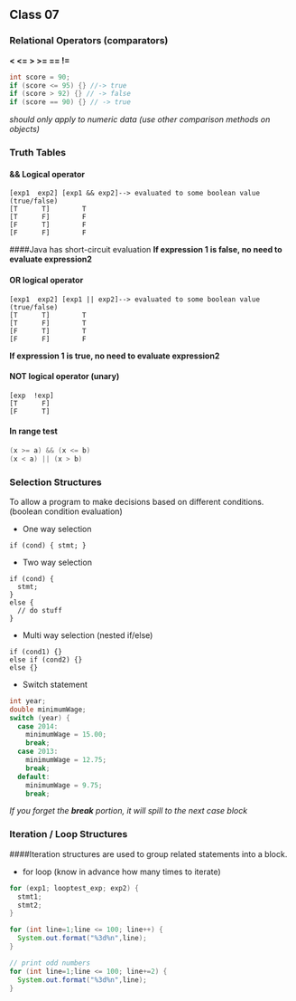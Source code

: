 ## Class 07

### Relational Operators (comparators)
**< <= > >= == !=**

```java
int score = 90;
if (score <= 95) {} //-> true
if (score > 92) {} // -> false
if (score == 90) {} // -> true
```

*should only apply to numeric data (use other comparison methods on objects)*

### Truth Tables

#### && Logical operator

```
[exp1  exp2] [exp1 && exp2]--> evaluated to some boolean value (true/false)
[T      T]        T
[T      F]        F
[F      T]        F
[F      F]        F
```

####Java has short-circuit evaluation
**If expression 1 is false, no need to evaluate expression2**

#### OR logical operator

```
[exp1  exp2] [exp1 || exp2]--> evaluated to some boolean value (true/false)
[T      T]        T
[T      F]        T
[F      T]        T
[F      F]        F
```

**If expression 1 is true, no need to evaluate expression2**

#### NOT logical operator (unary)

```
[exp  !exp]
[T      F]
[F      T]
```

#### In range test
```java
(x >= a) && (x <= b)
(x < a) || (x > b)
```

### Selection Structures
To allow a program to make decisions based on different conditions.
(boolean condition evaluation)

- One way selection
```
if (cond) { stmt; }
```

- Two way selection
```
if (cond) { 
  stmt;
}
else {
  // do stuff 
}
```

- Multi way selection (nested if/else)
```
if (cond1) {}
else if (cond2) {} 
else {}
```

- Switch statement
```java
int year;
double minimumWage;
switch (year) {
  case 2014: 
    minimumWage = 15.00;
    break;
  case 2013:
    minimumWage = 12.75;
    break;
  default:
    minimumWage = 9.75;
    break;
```

*If you forget the **break** portion, it will spill to the next case block*

### Iteration / Loop Structures

####Iteration structures are used to group related statements into a block.

- for loop (know in advance how many times to iterate)
```java
for (exp1; looptest_exp; exp2) {
  stmt1;
  stmt2;
}

for (int line=1;line <= 100; line++) {
  System.out.format("%3d%n",line);
}

// print odd numbers
for (int line=1;line <= 100; line+=2) {
  System.out.format("%3d%n",line);
}

